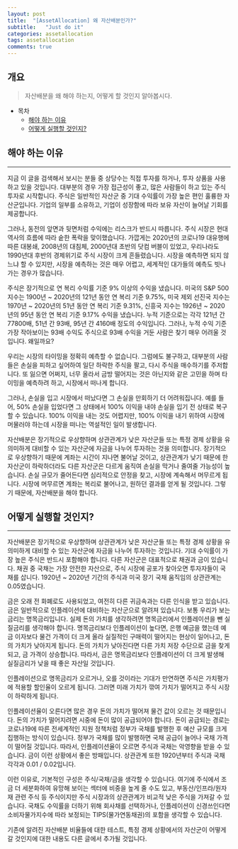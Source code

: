 ```yaml
---
layout: post
title:  "[AssetAllocation] 왜 자산배분인가?"
subtitle:   "Just do it"
categories: assetallocation
tags: assetallocation
comments: true
---
```


## 개요
> 자산배분을 왜 해야 하는지, 어떻게 할 것인지 알아봅시다.

- 목차
	- [해야 하는 이유](#해야-하는-이유)
	- [어떻게 실행할 것인지?](#어떻게-실행할-것인지)
 
## 해야 하는 이유
---
지금 이 글을 검색해서 보시는 분들 중 상당수는 직접 투자를 하거나, 투자 상품을 사용하고 있을 것입니다. 대부분의 경우 가장 접근성이 좋고, 많은 사람들이 하고 있는 주식 투자로 시작합니다. 주식은 일반적인 자산군 중 기대 수익률이 가장 높은 편인 훌륭한 자산군입니다. 기업의 일부를 소유하고, 기업이 성장함에 따라 보유 자산이 늘어날 기회를 제공합니다. 

그러나, 동전의 앞면과 뒷면처럼 수익에는 리스크가 반드시 따릅니다. 주식 시장은 현대 역사의 흐름에 따라 숱한 폭락을 맞이했습니다. 가깝게는 2020년의 코로나19 대유행에 따른 대봉쇄, 2008년의 대침체, 2000년대 초반의 닷컴 버블이 있었고, 우리나라도 1990년대 후반의 경제위기로 주식 시장이 크게 흔들렸습니다. 시장을 예측하면 되지 않느냐 할 수 있지만, 시장을 예측하는 것은 매우 어렵고, 세계적인 대가들의 예측도 빗나가는 경우가 많습니다. 

주식은 장기적으로 연 복리 수익률 기준 9% 이상의 수익을 냈습니다. 미국의 S&P 500 지수는 1900년 ~ 2020년의 121년 동안 연 복리 기준 9.75%, 미국 제외 선진국 지수는 1970년 ~ 2020년의 51년 동안 연 복리 기준 9.31%, 신흥국 지수는 1926년 ~ 2020년의 95년 동안 연 복리 기준 9.17% 수익을 냈습니다. 누적 기준으로는 각각 121년 간 77800배, 51년 간 93배, 95년 간 4160배 정도의 수익입니다. 그러나, 누적 수익 기준 가장 작아보이는 93배 수익도 주식으로 93배 수익을 거둔 사람은 찾기 매우 어려울 것입니다. 왜일까요?

우리는 시장의 타이밍을 정확히 예측할 수 없습니다. 그럼에도 불구하고, 대부분의 사람들은 손실을 피하고 싶어하여 일단 하락한 주식을 팔고, 다시 주식을 매수하기를 주저합니다. 또 잃으면 어쩌지, 너무 올라서 금방 떨어지는 것은 아닌지와 같은 고민을 하며 타이밍을 예측하려 하고, 시장에서 떠나게 합니다.

그러나, 손실을 입고 시장에서 떠났다면 그 손실을 만회하기 더 어려워집니다. 예를 들어, 50% 손실을 입었다면 그 상태에서 100% 이익을 내야 손실을 입기 전 상태로 복구할 수 있습니다. 100% 이익을 내는 것도 어렵지만, 100% 이익을 내기 위하여 시장에 머물러야 하는데 시장을 떠나는 역설적인 일이 발생합니다.

자산배분은 장기적으로 우상향하며 상관관계가 낮은 자산군들 또는 특정 경제 상황을 유의미하게 대비할 수 있는 자산군에 자금을 나누어 투자하는 것을 의미합니다. 장기적으로 우상향하기 때문에 계좌는 시간이 지나면 불어날 것이고, 상관관계가 낮기 때문에 한 자산군이 하락하더라도 다른 자산군은 다르게 움직여 손실을 막거나 줄여줄 가능성이 높습니다. 손실 규모가 줄어든다면 심리적으로 안정을 찾고, 시장에 계속해서 머무르게 됩니다. 시장에 머무르면 계좌는 복리로 불어나고, 원하던 결과를 얻게 될 것입니다. 그렇기 때문에, 자산배분을 해야 합니다.

## 어떻게 실행할 것인지?
---
자산배분은 장기적으로 우상향하며 상관관계가 낮은 자산군들 또는 특정 경제 상황을 유의미하게 대비할 수 있는 자산군에 자금을 나누어 투자하는 것입니다. 기대 수익률이 가장 높은 주식은 반드시 포함해야 합니다. 다른 자산군은 대표적으로 채권과 금이 있습니다. 채권 중 국채는 가장 안전한 자산으로, 주식 시장에 공포가 찾아오면 투자자들이 국채를 삽니다. 1920년 ~ 2020년 기간의 주식과 미국 장기 국채 움직임의 상관관계는 0.05였습니다. 

금은 오래 전 화폐로도 사용되었고, 여전히 다른 귀금속과는 다른 인식을 받고 있습니다. 금은 일반적으로 인플레이션에 대비하는 자산군으로 알려져 있습니다. 보통 우리가 보는 금리는 명목금리입니다. 실제 돈의 가치를 생각하려면 명목금리에서 인플레이션을 뺀 실질금리를 생각해야 합니다. 명목금리보다 인플레이션이 높다면, 은행 예금을 했는데 예금 이자보다 물건 가격이 더 크게 올라 실질적인 구매력이 떨어지는 현상이 일어나고, 돈의 가치가 낮아지게 됩니다. 돈의 가치가 낮아진다면 다른 가치 저장 수단으로 금을 찾게 되고, 금 가격이 상승합니다. 따라서, 금은 명목금리보다 인플레이션이 더 크게 발생해 실질금리가 낮을 때 좋은 자산일 것입니다.

인플레이션으로 명목금리가 오르거나, 오를 것이라는 기대가 만연하면 주식은 가치평가에 적용할 할인율이 오르게 됩니다. 그러면 미래 가치가 깎여 가치가 떨어지고 주식 시장이 하락하게 됩니다. 

인플레이션율이 오른다면 많은 경우 돈의 가치가 떨어져 물건 값이 오르는 것 때문입니다. 돈의 가치가 떨어지려면 시중에 돈이 많이 공급되어야 합니다. 돈이 공급되는 경로는 코로나19에 따른 전세계적인 지원 정책처럼 정부가 국채를 발행한 후 예산 규모를 크게 집행하는 방식이 있습니다. 정부가 국채를 많이 발행하면 국채 공급이 늘어나 국채 가격이 떨어질 것입니다. 따라서, 인플레이션율이 오르면 주식과 국채는 악영향을 받을 수 있습니다. 금이 이런 상황에서 좋은 방패입니다. 상관관계 또한 1920년부터 주식과 국채 각각과 0.01 / 0.02입니다. 

이런 이유로, 기본적인 구성은 주식/국채/금을 생각할 수 있습니다. 여기에 주식에서 조금 더 세분화하여 유망해 보이는 섹터에 비중을 높게 줄 수도 있고, 부동산/인프라/원자재 관련 주식 등 주식이지만 주식 시장과의 상관관계가 비교적 낮은 주식을 가져갈 수 있습니다. 국채도 수익률을 더하기 위해 회사채를 선택하거나, 인플레이션이 신경쓰인다면 소비자물가지수에 따라 보정되는 TIPS(물가연동채권)의 포함을 생각할 수 있습니다. 

기존에 알려진 자산배분 비율들에 대한 테스트, 특정 경제 상황에서의 자산군이 어떻게 갈 것인지에 대한 내용도 다른 글에서 추가될 것입니다. 